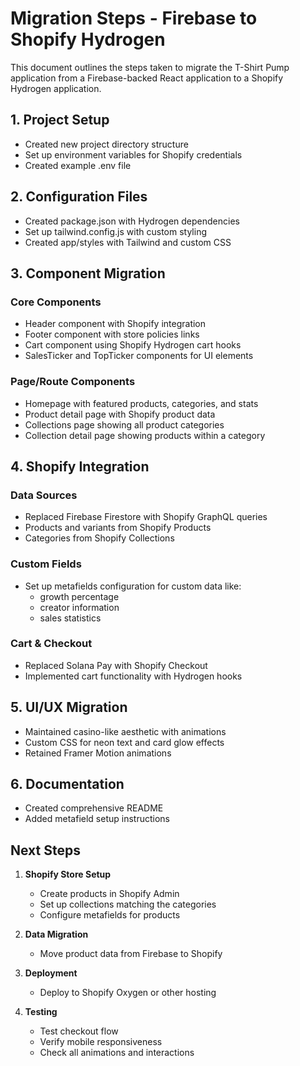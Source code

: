 # Migration Steps - Firebase to Shopify Hydrogen

This document outlines the steps taken to migrate the T-Shirt Pump application from a Firebase-backed React application to a Shopify Hydrogen application.

## 1. Project Setup

- Created new project directory structure
- Set up environment variables for Shopify credentials
- Created example .env file

## 2. Configuration Files

- Created package.json with Hydrogen dependencies
- Set up tailwind.config.js with custom styling
- Created app/styles with Tailwind and custom CSS

## 3. Component Migration

### Core Components
- Header component with Shopify integration
- Footer component with store policies links
- Cart component using Shopify Hydrogen cart hooks
- SalesTicker and TopTicker components for UI elements

### Page/Route Components
- Homepage with featured products, categories, and stats
- Product detail page with Shopify product data
- Collections page showing all product categories
- Collection detail page showing products within a category

## 4. Shopify Integration

### Data Sources
- Replaced Firebase Firestore with Shopify GraphQL queries
- Products and variants from Shopify Products
- Categories from Shopify Collections

### Custom Fields
- Set up metafields configuration for custom data like:
  - growth percentage
  - creator information
  - sales statistics

### Cart & Checkout
- Replaced Solana Pay with Shopify Checkout
- Implemented cart functionality with Hydrogen hooks

## 5. UI/UX Migration

- Maintained casino-like aesthetic with animations
- Custom CSS for neon text and card glow effects
- Retained Framer Motion animations

## 6. Documentation

- Created comprehensive README
- Added metafield setup instructions

## Next Steps

1. **Shopify Store Setup**
   - Create products in Shopify Admin
   - Set up collections matching the categories
   - Configure metafields for products

2. **Data Migration**
   - Move product data from Firebase to Shopify

3. **Deployment**
   - Deploy to Shopify Oxygen or other hosting

4. **Testing**
   - Test checkout flow
   - Verify mobile responsiveness
   - Check all animations and interactions